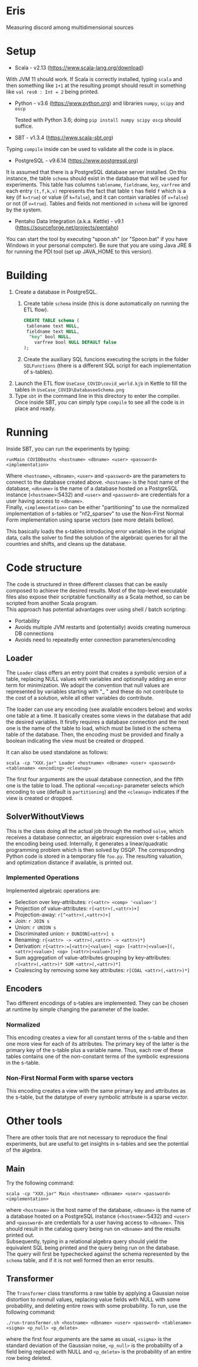 # Eris
Measuring discord among multidimensional sources

# Setup

* Scala - v2.13 (https://www.scala-lang.org/download) 

With JVM 11 should work. If Scala is correctly installed, typing `scala` and then something like `1+1` at the resulting prompt should result in something like
`val res0 : Int = 2` being printed.

* Python - v3.6 (https://www.python.org) and libraries `numpy`, `scipy` and `oscp`

  Tested with Python 3.6; doing `pip install numpy scipy oscp` should suffice.
  
* SBT - v1.3.4 (https://www.scala-sbt.org)

Typing `compile` inside can be used to validate all the code is in place.

* PostgreSQL - v9.6.14 (https://www.postgresql.org)

It is assumed that there is a PostgreSQL database server installed.  On this instance, the table `schema` should exist in the database that will be used for experiments. This table has columns `tablename`, `fieldname`, `key`, `varfree` and each entry `(t,f,k,v)` represents the fact that table `t` has field `f` which is a key (if `k=true`) or value (if `k=false`), and it can contain variables (if `v=false`) or not (if `v=true`).  Tables and fields not mentioned in `schema` will be ignored by the system.

* Pentaho Data Integration (a.k.a. Kettle) - v9.1 (https://sourceforge.net/projects/pentaho)

You can start the tool by executing "spoon.sh" (or "Spoon.bat" if you have Windows in your personal computer). Be sure that you are using Java JRE 8 for running the PDI tool (set up JAVA_HOME to this version). 
  
# Building

1. Create a database in PostgreSQL.
   1. Create table ``schema`` inside (this is done automatically on running the ETL flow).

      ```SQL
      CREATE TABLE schema (
   	   tablename text NULL,
   	   fieldname text NULL,
      	"key" bool NULL,
	      varfree bool NULL DEFAULT false
      );
      ```
   1. Create the auxiliary SQL funcions executing the scripts in the folder ``SQLFunctions`` (there is a different SQL script for each implementation of s-tables).
1. Launch the ETL flow ``UseCase_COVID\covid_world.kjb`` in Kettle to fill the tables in ``UseCase_COVID\DatabaseeSchema.png``
1. Type `sbt` in the command line in this directory to enter the compiler. Once inside SBT, you can simply type `compile` to see all the code is in place and ready.


# Running

Inside SBT, you can run the experiments by typing:
```
runMain COVIDDeaths <hostname> <dbname> <user> <password> <implementation>
```
Where `<hostname>`, `<dbname>`, `<user>` and `<password>` are the parameters to connect to the database created above.
`<hostname>` is the host name of the database, `<dbname>` is the name of a database hosted on a PostgreSQL instance (`<hostname>`:5432) and `<user>` and `<password>` are credentials for a user having access to `<dbname>`.  
Finally, `<implementation>` can be either "partitioning" to use the normalized implementation of s-tables or "nf2_sparsev" to use the Non-First Normal Form implementation using sparse vectors (see more details bellow).

This basically loads the s-tables introducing error variables in the original data, calls the solver to find the solution of the algebraic queries for all the countries and shifts, and cleans up the database.

# Code structure

The code is structured in three different classes that can be easily composed to achieve the desired results.
Most of the top-level executable files also expose their scriptable functionality as a Scala method, so can be scripted from another Scala program.  
This approach has potential advantages over using shell / batch scripting:
- Portability
- Avoids multiple JVM restarts and (potentially) avoids creating numerous DB connections
- Avoids need to repeatedly enter connection parameters/encoding

## Loader

The `Loader` class offers an entry point that creates a symbolic version of a table, replacing NULL values with variables and optionally adding an error term for minimization.  We adopt the convention that null values are represented by variables starting with "_ " and these do not contribute to the cost of a solution, while all other variables do contribute.

The loader can use any encoding (see available encoders below) and works one table at a time. 
It basically creates some views in the database that add the desired variables. 
It firstly requires a database connection and the next one is the name of the table to load, which must be listed in the schema table of the database. 
Then, the encoding must be provided and finally a boolean indicating the view must be created or dropped.

It can also be used standalone as follows:
```
scala -cp "XXX.jar" Loader <hostname> <dbname> <user> <password> <tablename> <encoding> <cleanup>
```
The first four arguments are the usual database connection, and the fifth one is the table to load.
The optional `<encoding>` parameter selects which encoding to use (default is `partitioning`) and the `<cleanup>` indicates if the view is created or dropped.

## SolverWithoutViews

This is the class doing all the actual job through the method `solve`, which receives a database connector, an algebraic expression over s-tables and the encoding being used. 
Internally, it generates a linear/quadratic programming problem which is then solved by OSQP.
The corresponding Python code is stored in a temporary file `foo.py`.
The resulting valuation, and optimization distance if available, is printed out.

### Implemented Operations
Implemented algebraic operations are:
* Selection over key-attributes: `r(<attr> <comp> '<value>')`
* Projection of value-attributes: `r[<attr>(,<attr>)+]`
* Projection-away: `r[^<attr>(,<attr>)+]`
* Join: `r JOIN s`
* Union: `r UNION s`
* Discriminated union: `r DUNION[<attr>] s`
* Renaming: `r{<attr> -> <attr>(,<attr> -> <attr>)*}`
* Derivation: `r{<attr>:=[<attr>|<value>] <op> [<attr>|<value>](,<attr>|<value>] <op> [<attr>|<value>])+}`
* Sum aggregation of value-attributes grouping by key-attributes: `r[<attr>(,<attr>)* SUM <attr>(,<attr>)*]`
* Coalescing by removing some key attributes: `r[COAL <attr>(,<attr>)*]`

## Encoders

Two different encodings of s-tables are implemented. They can be chosen at runtime by simple changing the parameter of the loader.

### Normalized

This encoding creates a view for all constant terms of the s-table and then one more view for each of its attributes.
The primary key of the latter is the primary key of the s-table plus a variable name.
Thus, each row of these tables contains one of the non-constant terms of the symbolic expressions in the s-table.

### Non-First Normal Form with sparse vectors

This encoding creates a view with the same primary key and attributes as the s-table, but the datatype of every symbolic attribute is a sparse vector.

# Other tools

There are other tools that are not necessary to reproduce the final experiments, but are useful to get insights in s-tables and see the potential of the algebra.

## Main
Try the following command:
```
scala -cp "XXX.jar" Main <hostname> <dbname> <user> <password> <implementation>
```
where `<hostname>` is the host name of the database, `<dbname>` is the name of a database hosted on a PostgreSQL
instance (`<hostname>`:5432) and `<user>` and
`<password>` are credentials for a user having access to `<dbname>`.
This should result in the catalog query being run on `<dbname>` and the results printed out.  
Subsequently, typing in a relational algebra query should yield the equivalent SQL being printed and the query being run on the database.  
The query will first be typechecked against the schema represented by the `schema` table, and if it is not well formed then an error results.

## Transformer

The `Transformer` class transforms a raw table by applying a Gaussian noise distortion to nonnull values, replacing value fields with NULL with some probability, and deleting entire rows with some probability.
To run, use the following command:
```
./run-transformer.sh <hostname> <dbname> <user> <password> <tablename> <sigma> <p_null> <p_delete>
```
where the first four arguments are the same as usual, `<sigma>` is the
standard deviation of the Gaussian noise, `<p_null>` is the
probability of a field being replaced with NULL and `<p_delete>` is
the probability of an entire row being deleted.

